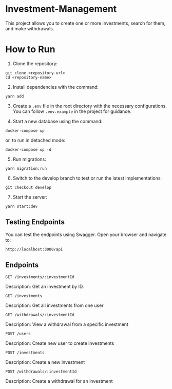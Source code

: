 
# Investment-Management

This project allows you to create one or more investments, search for them, and make withdrawals.

# How to Run 
1. Clone the repository:
```
git clone <repository-url>
cd <repository-name>
```
2. Install dependencies with the command:
```
yarn add

```
3. Create a `.env` file in the root directory with the necessary configurations. You can follow `.env.example` in the project for guidance.

4. Start a new database using the command:

```
docker-compose up
```

or, to run in detached mode:

```
docker-compose up -d

```

5. Run migrations:
```
yarn migration:run
````

6. Switch to the develop branch to test or run the latest implementations:
```
git checkout develop
```
7. Start the server:

```
yarn start:dev
```
## Testing Endpoints

You can test the endpoints using Swagger. Open your browser and navigate to:

```
http://localhost:3000/api

```

## Endpoints

`GET /investments/:investmentId`

Description: Get an investment by ID.

```
GET /investments
```
Description: Get all investments from one user

```
GET /withdrawals/:investmentId
```
Description: View a withdrawal from a specific investment

```
POST /users
```
Description: Create new user to create investments

```
POST /investments
```
Description: Create a new investment

```
POST /withdrawals/:investmentId
```
Description: Create a withdrawal for an investment
